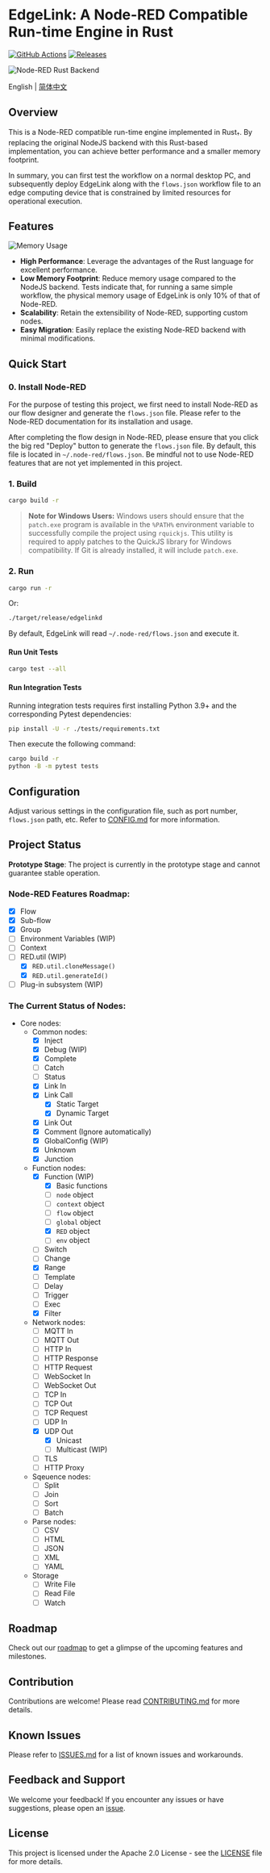 # EdgeLink: A Node-RED Compatible Run-time Engine in Rust
[![GitHub Actions](https://github.com/oldrev/edgelink/workflows/CICD/badge.svg)](https://github.com/oldrev/edgelink/actions) [![Releases](https://img.shields.io/github/release/oldrev/edgelink.svg)](https://github.com/oldrev/edgelink/releases)

![Node-RED Rust Backend](assets/banner.jpg)

English | [简体中文](README.zh-cn.md)

## Overview

This is a Node-RED compatible run-time engine implemented in Rust<sub>†</sub>. By replacing the original NodeJS backend with this Rust-based implementation, you can achieve better performance and a smaller memory footprint.

In summary, you can first test the workflow on a normal desktop PC,
and subsequently deploy EdgeLink along with the `flows.json` workflow file
to an edge computing device that is constrained by limited resources for operational execution.

## Features

![Memory Usage](assets/memory.png)

- **High Performance**: Leverage the advantages of the Rust language for excellent performance.
- **Low Memory Footprint**: Reduce memory usage compared to the NodeJS backend. Tests indicate that, for running a same simple workflow, the physical memory usage of EdgeLink is only 10% of that of Node-RED.
- **Scalability**: Retain the extensibility of Node-RED, supporting custom nodes.
- **Easy Migration**: Easily replace the existing Node-RED backend with minimal modifications.

## Quick Start

### 0. Install Node-RED

For the purpose of testing this project, we first need to install Node-RED as our flow designer and generate the `flows.json` file. Please refer to the Node-RED documentation for its installation and usage.

After completing the flow design in Node-RED, please ensure that you click the big red "Deploy" button to generate the `flows.json` file. By default, this file is located in `~/.node-red/flows.json`. Be mindful not to use Node-RED features that are not yet implemented in this project.

### 1. Build

```bash
cargo build -r
```

> **Note for Windows Users:** Windows users should ensure that the `patch.exe` program is available in the `%PATH%` environment variable to successfully compile the project using `rquickjs`. This utility is required to apply patches to the QuickJS library for Windows compatibility. If Git is already installed, it will include `patch.exe`.

### 2. Run

```bash
cargo run -r
```

Or:

```bash
./target/release/edgelinkd
```

By default, EdgeLink will read `~/.node-red/flows.json` and execute it.

#### Run Unit Tests

```bash
cargo test --all
```

#### Run Integration Tests

Running integration tests requires first installing Python 3.9+ and the corresponding Pytest dependencies:

```bash
pip install -U -r ./tests/requirements.txt
```

Then execute the following command:

```bash
cargo build -r
python -B -m pytest tests
```

## Configuration

Adjust various settings in the configuration file, such as port number, `flows.json` path, etc. Refer to [CONFIG.md](docs/CONFIG.md) for more information.

## Project Status

**Prototype Stage**: The project is currently in the prototype stage and cannot guarantee stable operation.

### Node-RED Features Roadmap:

- [x] Flow
- [x] Sub-flow
- [x] Group
- [ ] Environment Variables (WIP)
- [ ] Context
- [ ] RED.util (WIP)
    - [x] `RED.util.cloneMessage()`
    - [x] `RED.util.generateId()`
- [ ] Plug-in subsystem (WIP)

### The Current Status of Nodes:

- Core nodes:
    - Common nodes:
        - [x] Inject
        - [x] Debug (WIP)
        - [x] Complete
        - [ ] Catch
        - [ ] Status
        - [x] Link In
        - [x] Link Call
            - [x] Static Target
            - [x] Dynamic Target
        - [x] Link Out
        - [x] Comment (Ignore automatically)
        - [x] GlobalConfig (WIP)
        - [x] Unknown
        - [x] Junction
    - Function nodes:
        - [x] Function (WIP)
            - [x] Basic functions
            - [ ] `node` object
            - [ ] `context` object
            - [ ] `flow` object
            - [ ] `global` object
            - [x] `RED` object
            - [ ] `env` object
        - [ ] Switch
        - [ ] Change
        - [x] Range
        - [ ] Template
        - [ ] Delay
        - [ ] Trigger
        - [ ] Exec
        - [x] Filter
    - Network nodes:
        - [ ] MQTT In
        - [ ] MQTT Out
        - [ ] HTTP In
        - [ ] HTTP Response
        - [ ] HTTP Request
        - [ ] WebSocket In
        - [ ] WebSocket Out
        - [ ] TCP In
        - [ ] TCP Out
        - [ ] TCP Request
        - [ ] UDP In
        - [x] UDP Out
            - [x] Unicast
            - [ ] Multicast (WIP)
        - [ ] TLS
        - [ ] HTTP Proxy
    - Sqeuence nodes:
        - [ ] Split
        - [ ] Join
        - [ ] Sort
        - [ ] Batch
    - Parse nodes:
        - [ ] CSV
        - [ ] HTML
        - [ ] JSON
        - [ ] XML
        - [ ] YAML
    - Storage
        - [ ] Write File
        - [ ] Read File
        - [ ] Watch

## Roadmap

Check out our [roadmap](ROADMAP.md) to get a glimpse of the upcoming features and milestones.

## Contribution

Contributions are welcome! Please read [CONTRIBUTING.md](.github/CONTRIBUTING.md) for more details.


## Known Issues

Please refer to [ISSUES.md](docs/ISSUES.md) for a list of known issues and workarounds.

## Feedback and Support

We welcome your feedback! If you encounter any issues or have suggestions, please open an [issue](https://github.com/edge-link/edgelink.rs/issues).

## License

This project is licensed under the Apache 2.0 License - see the [LICENSE](LICENSE) file for more details.